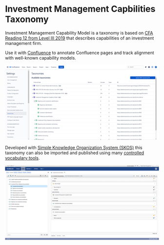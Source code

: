 # Investment Management Capbilities Taxonomy

Investment Management Capability Model is a taxonomy is based on [CFA Reading 12 from Level III 2019](https://www.cfainstitute.org/en/programs/cfa/exam/level-iii) that describes capabilities of an investment management firm.

Use it with [Confluence](https://www.atlassian.com/software/confluence) to annotate Confluence pages and track alignment with well-known capability models.

![IMC in Confluence Semantics](imc-confluence.png "IMC in Confluence Semantics")

Developed with [Simple Knowledge Organization System (SKOS)](https://www.w3.org/2004/02/skos/) this taxonomy can also be imported and published using many [controlled vocabulary tools](https://github.com/gbv/bartoc.org/wiki/Software-for-controlled-vocabularies).

![IMC in VocBench](imc-vocbench.png "IMC in VocBench")